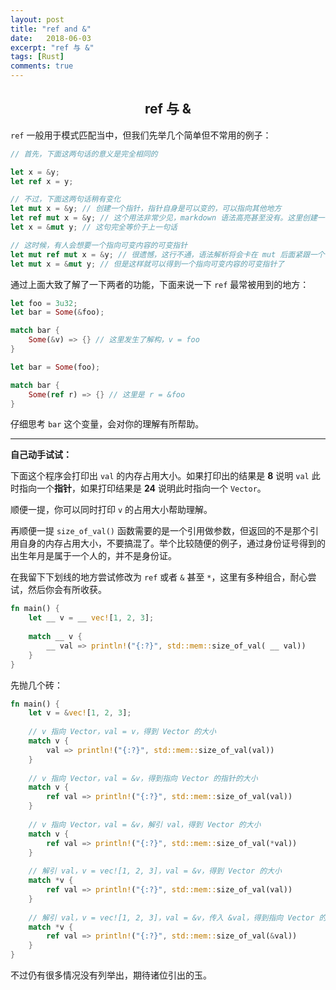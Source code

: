```yaml
---
layout: post
title: "ref and &"
date:   2018-06-03
excerpt: "ref 与 &"
tags: [Rust]
comments: true
---
```


<center><h2>ref 与 &amp;</h2></center>

<!--more-->

`ref` 一般用于模式匹配当中，但我们先举几个简单但不常用的例子：

```rust
// 首先，下面这两句话的意义是完全相同的

let x = &y;
let ref x = y;

// 不过，下面这两句话稍有变化
let mut x = &y; // 创建一个指针，指针自身是可以变的，可以指向其他地方
let ref mut x = &y; // 这个用法非常少见，markdown 语法高亮甚至没有。这里创建一个指针，指向一个可变的 y，你可以通过它改变 y，但是不能使它指向其他地方
let x = &mut y; // 这句完全等价于上一句话

// 这时候，有人会想要一个指向可变内容的可变指针
let mut ref mut x = &y; // 很遗憾，这行不通，语法解析将会卡在 mut 后面紧跟一个 ref 上
let mut x = &mut y; // 但是这样就可以得到一个指向可变内容的可变指针了
```

通过上面大致了解了一下两者的功能，下面来说一下 `ref` 最常被用到的地方：

```rust
let foo = 3u32;
let bar = Some(&foo);

match bar {
    Some(&v) => {} // 这里发生了解构，v = foo
}

let bar = Some(foo);

match bar {
    Some(ref r) => {} // 这里是 r = &foo
}
```

仔细思考 `bar` 这个变量，会对你的理解有所帮助。

---

**自己动手试试：**

下面这个程序会打印出 `val` 的内存占用大小。如果打印出的结果是 **8** 说明 `val` 此时指向一个**指针**，如果打印结果是 **24** 说明此时指向一个 `Vector`。

顺便一提，你可以同时打印 `v` 的占用大小帮助理解。

再顺便一提 `size_of_val()` 函数需要的是一个引用做参数，但返回的不是那个引用自身的内存占用大小，不要搞混了。举个比较随便的例子，通过身份证号得到的出生年月是属于一个人的，并不是身份证。

在我留下下划线的地方尝试修改为 `ref` 或者 `&` 甚至 `*`，这里有多种组合，耐心尝试，然后你会有所收获。

```rust
fn main() {
    let __ v = __ vec![1, 2, 3];
    
    match __ v {
        __ val => println!("{:?}", std::mem::size_of_val( __ val))
    }
}
```

先抛几个砖：

```rust
fn main() {
    let v = &vec![1, 2, 3];
    
    // v 指向 Vector，val = v，得到 Vector 的大小
    match v {
        val => println!("{:?}", std::mem::size_of_val(val))
    }
    
    // v 指向 Vector，val = &v，得到指向 Vector 的指针的大小
    match v {
        ref val => println!("{:?}", std::mem::size_of_val(val))
    }
    
    // v 指向 Vector，val = &v，解引 val，得到 Vector 的大小
    match v {
        ref val => println!("{:?}", std::mem::size_of_val(*val))
    }
    
    // 解引 val，v = vec![1, 2, 3]，val = &v，得到 Vector 的大小
    match *v {
        ref val => println!("{:?}", std::mem::size_of_val(val))
    }
    
    // 解引 val，v = vec![1, 2, 3]，val = &v，传入 &val，得到指向 Vector 的指针的大小
    match *v {
        ref val => println!("{:?}", std::mem::size_of_val(&val))
    }
}
```

不过仍有很多情况没有列举出，期待诸位引出的玉。